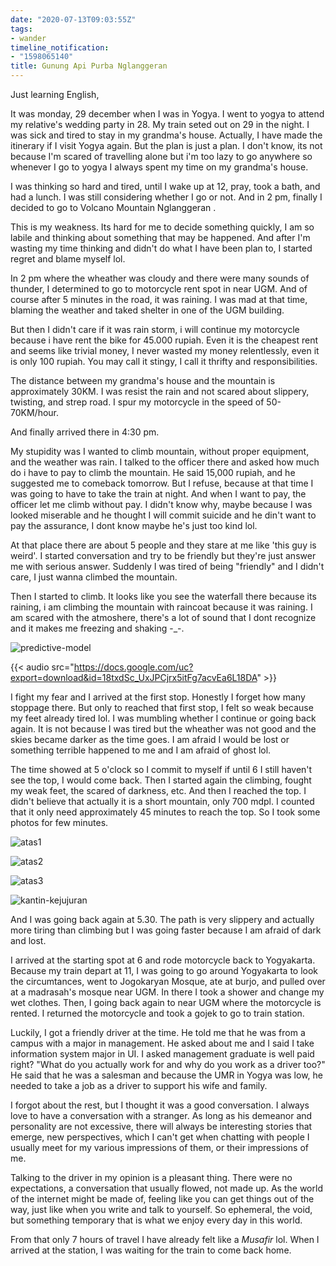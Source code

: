 ```yaml
---
date: "2020-07-13T09:03:55Z"
tags:
- wander
timeline_notification:
- "1598065140"
title: Gunung Api Purba Nglanggeran
---
```

Just learning English,

It was monday, 29 december when I was in Yogya. I went to yogya to attend my relative's wedding party in 28. My train seted out on 29 in the night. I was sick and tired to stay in my grandma's house. Actually, I have made the itinerary if I visit Yogya again. But the plan is just a plan. I don't know, its not because I'm scared of travelling alone but i'm too lazy to go anywhere so whenever I go to yogya I always spent my time on my grandma's house.

I was thinking so hard and tired, until I wake up at 12, pray, took a bath, and had a lunch. I was still considering whether I go or not. And in 2 pm, finally I decided to go to Volcano Mountain Nglanggeran .

This is my weakness. Its hard for me to decide something quickly, I am so labile and thinking about something that may be happened. And after I'm wasting my time thinking and didn't do what I have been plan to, I started regret and blame myself lol.

In 2 pm where the wheather was cloudy and there were many sounds of thunder, I determined to go to motorcycle rent spot in near UGM. And of course after 5 minutes in the road, it was raining. I was mad at that time, blaming the weather and taked shelter in one of the UGM building. 

But then I didn't care if it was rain storm, i will continue my motorcycle because i have rent the bike for 45.000 rupiah. Even it is the cheapest rent and seems like trivial money, I never wasted my money relentlessly, even it is only 100 rupiah. You may call it stingy, I call it thrifty and responsibilities.

The distance between my grandma's house and the mountain is approximately 30KM. I was resist the rain and not scared about slippery, twisting, and strep road. I spur my motorcycle in the speed of 50-70KM/hour. 

And finally arrived there in 4:30 pm. 

My stupidity was I wanted to climb mountain, without proper equipment, and the weather was rain. I talked to the officer there and asked how much do i have to pay to climb the mountain. He said 15,000 rupiah, and he suggested me to comeback tomorrow. But I refuse, because at that time I was going to have to take the train at night. And when I want to pay, the officer let me climb without pay. I didn't know why, maybe because I was looked miserable and he thought I will commit suicide and he din't want to pay the assurance, I dont know maybe he's just too kind lol. 

At that place there are about 5 people and they stare at me like 'this guy is weird'. I started conversation and try to be friendly but they're just answer me with serious answer. Suddenly I was tired of being "friendly" and I didn't care, I just wanna climbed the mountain.


Then I started to climb. It looks like you see the waterfall there because its raining, i am climbing the mountain with raincoat because it was raining. I am scared with the atmoshere, there's a lot of sound that I dont recognize and it makes me freezing and shaking -_-.



![predictive-model](https://catatankemalasan.files.wordpress.com/2021/12/img_20191230_164753-min.jpg)

{{< audio src="https://docs.google.com/uc?export=download&id=18txdSc_UxJPCjrx5itFg7acvEa6L18DA" >}}

I fight my fear and I arrived at the first stop. Honestly I forget how many stoppage there. But only to reached that first stop, I felt so weak because my feet already tired lol. I was mumbling whether I continue or going back again. It is not because I was tired but the wheather was not good and the skies became darker as the time goes. I am afraid I would be lost or something terrible happened to me and I am afraid of ghost lol.


The time showed at 5 o'clock so I commit to myself if until 6 I still haven't see the top, I would come back. Then I started again the climbing, fought my weak feet, the scared of darkness, etc. And then I reached the top. I didn't believe that actually it is a short mountain, only 700 mdpl. I counted that it only need approximately 45 minutes to reach the top. So I took some photos for few minutes.

![atas1](https://catatankemalasan.files.wordpress.com/2021/12/img_20191230_171728-min.jpg)

![atas2](https://catatankemalasan.files.wordpress.com/2021/12/img_20191230_171714-min.jpg)

![atas3](https://catatankemalasan.files.wordpress.com/2021/12/img_20191230_171319-min.jpg)

![kantin-kejujuran](https://catatankemalasan.files.wordpress.com/2021/12/img_20191230_175024_hdr-min.jpg)

And I was going back again at 5.30. The path is very slippery and actually more tiring than climbing but I was going faster because I am afraid of dark and lost.

I arrived at the starting spot at 6 and rode motorcycle back to Yogyakarta. Because my train depart at 11, I was going to go around Yogyakarta to look the circumtances, went to Jogokaryan Mosque, ate at burjo, and pulled over at a madrasah's mosque near UGM.  In there I took a shower and change my wet clothes. Then, I going back again to near UGM where the motorcycle is rented. I returned the motorcycle and took a gojek to go to train station.

Luckily, I got a friendly driver at the time. He told me that he was from a campus with a major in management. He asked about me and I said I take information system major in UI. I asked management graduate is well paid right? "What do you actually work for and why do you work as a driver too?" He said that he was a salesman and because the UMR in Yogya was low, he needed to take a job as a driver to support his wife and family.

I forgot about the rest, but I thought it was a good conversation. I always love to have a conversation with a stranger. As long as his demeanor and personality are not excessive, there will always be interesting stories that emerge, new perspectives, which I can't get when chatting with people I usually meet for my various impressions of them, or their impressions of me.

Talking to the driver in my opinion is a pleasant thing. There were no expectations, a conversation that usually flowed, not made up. As the world of the internet might be made of, feeling like you can get things out of the way, just like when you write and talk to yourself. So ephemeral, the void, but something temporary that is what we enjoy every day in this world.

From that only 7 hours of travel I have already felt like a _Musafir_ lol. When I arrived at the station, I was waiting for the train to come back home.